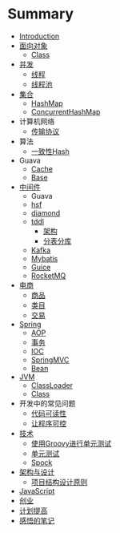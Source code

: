 # Summary

* [Introduction](README.md)
* [面向对象](面向对象.md)
   * [Class](Class.md)
* [并发](并发.md)
   * [线程](线程.md)
   * [线程池](线程池.md)
* [集合](集合.md)
   * [HashMap](HashMap.md)
   * [ConcurrentHashMap](ConcurrentHashMap.md)
* 计算机网络
   * [传输协议](传输协议.md)
* 算法
   * [一致性Hash](算法/一致性Hash.md)
* Guava
   * [Cache](Cache.md)
   * [Base](base.md)
* [中间件](中间件/中间件.md)
   * Guava
   * [hsf](中间件/hsf.md)
   * [diamond](中间件/diamond.md)
   * [tddl](中间件/tddl.md)
       * [架构](架构.md)
       * [分表分库](分表分库.md)
   * [Kafka](中间件/Kafka.md)
   * [Mybatis](中间件/Mybatis.md)
   * [Guice](Guice/Guice.md)
   * [RocketMQ](中间件/RocketMQ.md)
* [电商](电商/电商.md)
   * [商品](电商/商品.md)
   * [类目](电商/类目.md)
   * [交易](交易.md)
* [Spring](Spring/README.md)
   * [AOP](Spring/AOP.md)
   * [事务](Spring/事务.md)
   * [IOC](Spring/IOC.md)
   * [SpringMVC](Spring/SpringMVC.md)
   * [Bean](Spring/Bean.md)
* [JVM](JVM/README.md)
   * [ClassLoader](JVM/ClassLoader.md)
   * [Class](JVM/Class.md)
* 开发中的常见问题
   * [代码可读性](开发中常见问题/代码可读性.md)
   * [让程序可控](开发中常见问题/让程序可控.md)
* [技术](技术/技术.md)
   * [使用Groovy进行单元测试](技术/使用Groovy进行单元测试.md)
   * [单元测试](技术/单元测试.md)
   * [Spock](技术/Spock.md)
* [架构与设计](架构与设计.md)
   * [项目结构设计原则](架构与设计/项目结构设计原则.md)
* [JavaScript](javascript.md)
* [创业](创业.md)
* [计划提高](计划提高.md)
* [感悟的笔记](感悟的笔记.md)

